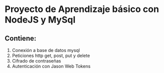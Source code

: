 # Proyecto de Aprendizaje básico con NodeJS y MySql

## Contiene:

1) Conexión a base de datos mysql
2) Peticiones http get, post, put y delete
3) Cifrado de contraseñas
4) Autenticación con Jason Web Tokens
